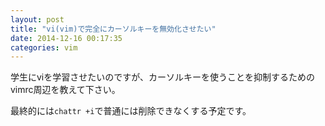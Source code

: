 ```yaml
---
layout: post
title: "vi(vim)で完全にカーソルキーを無効化させたい"
date: 2014-12-16 00:17:35
categories: vim
---
```

<p>学生にviを学習させたいのですが、カーソルキーを使うことを抑制するためのvimrc周辺を教えて下さい。</p>

<p>最終的には<code>chattr +i</code>で普通には削除できなくする予定です。</p>
